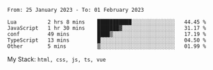 <!--START_SECTION:waka-->

```text
From: 25 January 2023 - To: 01 February 2023

Lua          2 hrs 8 mins    ███████████░░░░░░░░░░░░░░   44.45 %
JavaScript   1 hr 30 mins    ███████▓░░░░░░░░░░░░░░░░░   31.17 %
conf         49 mins         ████▒░░░░░░░░░░░░░░░░░░░░   17.19 %
TypeScript   13 mins         █░░░░░░░░░░░░░░░░░░░░░░░░   04.50 %
Other        5 mins          ▒░░░░░░░░░░░░░░░░░░░░░░░░   01.99 %
```

<!--END_SECTION:waka-->
My Stack: `html, css, js, ts, vue`
